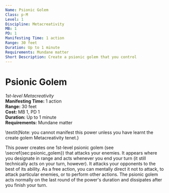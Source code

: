 ```yaml
---
Name: Psionic Golem
Class: p-M
Level: 1
Discipline: Metacreativity
MB: 1
PD: 1
Manifesting Time: 1 action
Range: 30 feet
Duration: Up to 1 minute
Requirements: Mundane matter
Short Description: Create a psionic golem that you control
---
```

# Psionic Golem
*1st-level Metacreativity*\
**Manifesting Time:** 1 action\
**Range:** 30 feet\
**Cost:** MB 1, PD 1\
**Duration:** Up to 1 minute\
**Requirements:** Mundane matter

\textit{Note: you cannot manifest this power
unless you have learnt the create golem Metacreativity tenet.}

This power creates one 1st-level psionic golem
(see \secref{sec:psionic_golem})
that attacks your enemies. It appears where you designate
in range and acts whenever you end your turn (it still technically
acts on your turn, however). It attacks your opponents to
the best of its ability. As a free action, you can mentally
direct it not to attack, to attack particular enemies, or
to perform other actions. The psionic golem acts normally
on the last round of the power's duration and dissipates
after you finish your turn.
